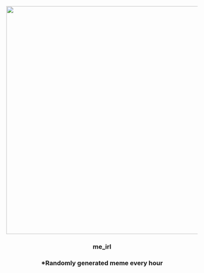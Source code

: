 <p align="center">
        <img src="https://i.redd.it/zfqjcl5cw5d91.jpg" width="600" height="600">
        </p>
        <h3 align="center">me_irl</h3>
        <h3 align="center">*Randomly generated meme every hour</h3>
    